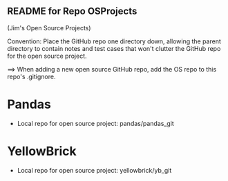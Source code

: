 ## README for Repo OSProjects 

(Jim's Open Source Projects)

Convention: Place the GitHub repo one directory down, allowing the parent directory
to contain notes and test cases that won't clutter the GitHub repo for the open source project.

==> When adding a new open source GitHub repo, add the OS repo to this repo's .gitignore.

# Pandas
* Local repo for open source project: pandas/pandas_git

# YellowBrick
* Local repo for open source project: yellowbrick/yb_git

